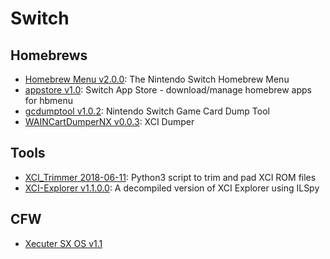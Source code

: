 # Switch
## Homebrews

* [Homebrew Menu v2.0.0](https://github.com/switchbrew/nx-hbmenu): The Nintendo Switch Homebrew Menu
* [appstore v1.0](https://github.com/vgmoose/appstorenx): Switch App Store - download/manage homebrew apps for hbmenu
* [gcdumptool v1.0.2](https://github.com/DarkMatterCore/gcdumptool): Nintendo Switch Game Card Dump Tool
* [WAINCartDumperNX v0.0.3](https://gbatemp.net/threads/xci-dumper.506700/): XCI Dumper

## Tools

* [XCI_Trimmer 2018-06-11](https://github.com/AnalogMan151/XCI_Trimmer): Python3 script to trim and pad XCI ROM files
* [XCI-Explorer v1.1.0.0](https://github.com/StudentBlake/XCI-Explorer): A decompiled version of XCI Explorer using ILSpy


## CFW

* [Xecuter SX OS v1.1](https://sx.xecuter.com/)
